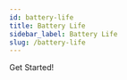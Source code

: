 ```yaml
---
id: battery-life
title: Battery Life
sidebar_label: Battery Life
slug: /battery-life
---
```


Get Started!